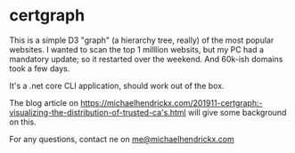 # certgraph

This is a simple D3 "graph" (a hierarchy tree, really) of the most popular websites.  I wanted to scan the top 1 milllion websits, but my PC had a mandatory update; so it restarted over the weekend.  And 60k-ish domains took a few days.

It's a .net core CLI application, should work out of the box.

The blog article on https://michaelhendrickx.com/201911-certgraph:-visualizing-the-distribution-of-trusted-ca's.html will give some background on this.

For any questions, contact ne on me@michaelhendrickx.com
